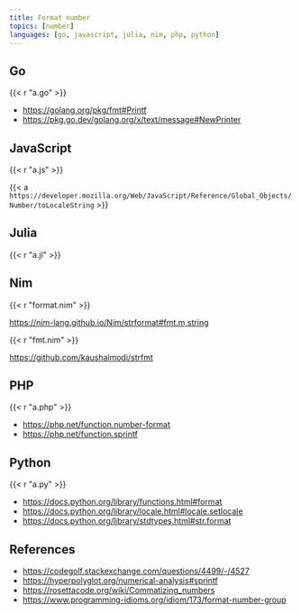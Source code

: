 ```yaml
---
title: Format number
topics: [number]
languages: [go, javascript, julia, nim, php, python]
---
```


## Go

{{< r "a.go" >}}

- <https://golang.org/pkg/fmt#Printf>
- <https://pkg.go.dev/golang.org/x/text/message#NewPrinter>

## JavaScript

{{< r "a.js" >}}

{{< a `https://developer.mozilla.org/Web/JavaScript/Reference/Global_Objects/
Number/toLocaleString` >}}

## Julia

{{< r "a.jl" >}}

## Nim

{{< r "format.nim" >}}

<https://nim-lang.github.io/Nim/strformat#fmt.m,string>

{{< r "fmt.nim" >}}

<https://github.com/kaushalmodi/strfmt>

## PHP

{{< r "a.php" >}}

- <https://php.net/function.number-format>
- <https://php.net/function.sprintf>

## Python

{{< r "a.py" >}}

- <https://docs.python.org/library/functions.html#format>
- <https://docs.python.org/library/locale.html#locale.setlocale>
- <https://docs.python.org/library/stdtypes.html#str.format>

## References

- <https://codegolf.stackexchange.com/questions/4499/-/4527>
- <https://hyperpolyglot.org/numerical-analysis#sprintf>
- <https://rosettacode.org/wiki/Commatizing_numbers>
- <https://www.programming-idioms.org/idiom/173/format-number-group>
